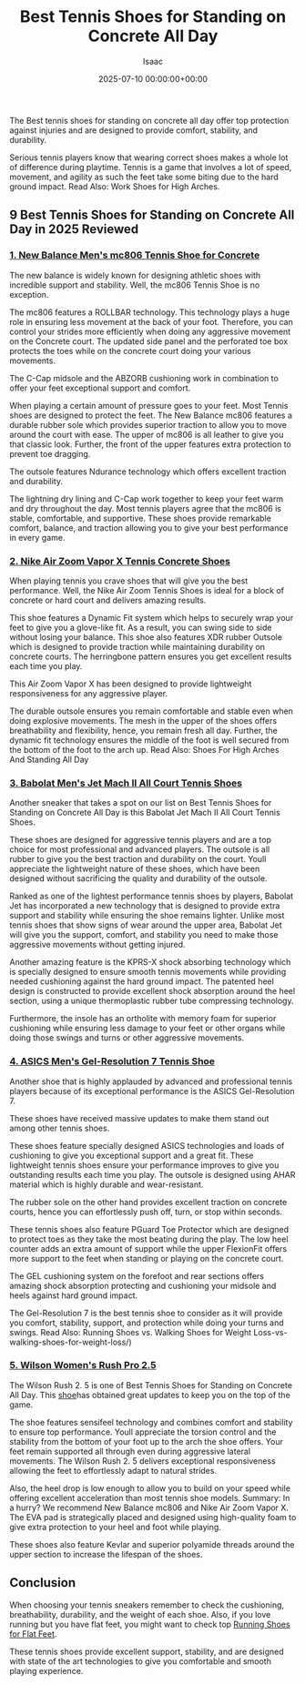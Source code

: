 ﻿---
title: Best Tennis Shoes for Standing on Concrete All Day
description: The Best tennis shoes for standing on concrete all day offer top protection against injuries and are designed to provide comfort, stability, and durability....
slug: /best-tennis-shoes-for-standing-on-concrete-all-day/
date: 2025-07-10 00:00:00+00:00
lastmod: 2025-07-10 00:00:00+03:00
author: Isaac
categories:

- Running shoes
tags:

- running-shoes

- tenni

- shoe
layout: post
---

The Best tennis shoes for standing on concrete all day offer top protection against injuries and are designed to provide comfort, stability, and durability.

Serious tennis players know that wearing correct shoes makes a whole lot of difference during playtime. Tennis is a game that involves a lot of speed, movement, and agility as such the feet take some biting due to the hard ground impact. Read Also: Work Shoes for High Arches.

##  9 Best Tennis Shoes for Standing on Concrete All Day in 2025 Reviewed

###  [1. New Balance Men's mc806 Tennis Shoe for Concrete](https://www.amazon.com/dp/B0098IISEU/?tag=p-policy-20)

The new balance is widely known for designing athletic shoes with incredible support and stability. Well, the mc806 Tennis Shoe is no exception.

The mc806 features a ROLLBAR technology. This technology plays a huge role in ensuring less movement at the back of your foot. Therefore, you can control your strides more efficiently when doing any aggressive movement on the Concrete court. The updated side panel and the perforated toe box protects the toes while on the concrete court doing your various movements.

The C-Cap midsole and the ABZORB cushioning work in combination to offer your feet exceptional support and comfort.

When playing a certain amount of pressure goes to your feet. Most Tennis shoes are designed to protect the feet. The New Balance mc806 features a durable rubber sole which provides superior traction to allow you to move around the court with ease. The upper of mc806 is all leather to give you that classic look. Further, the front of the upper features extra protection to prevent toe dragging.

The outsole features Ndurance technology which offers excellent traction and durability.

The lightning dry lining and C-Cap work together to keep your feet warm and dry throughout the day. Most tennis players agree that the mc806 is stable, comfortable, and supportive. These shoes provide remarkable comfort, balance, and traction allowing you to give your best performance in every game.

###  [2. Nike Air Zoom Vapor X Tennis Concrete Shoes](https://www.amazon.com/dp/B0761YNNQQ/?tag=p-policy-20)

When playing tennis you crave shoes that will give you the best performance. Well, the Nike Air Zoom Tennis Shoes is ideal for a block of concrete or hard court and delivers amazing results.

This shoe features a Dynamic Fit system which helps to securely wrap your feet to give you a glove-like fit. As a result, you can swing side to side without losing your balance. This shoe also features XDR rubber Outsole which is designed to provide traction while maintaining durability on concrete courts. The herringbone pattern ensures you get excellent results each time you play.

This Air Zoom Vapor X has been designed to provide lightweight responsiveness for any aggressive player.

The durable outsole ensures you remain comfortable and stable even when doing explosive movements. The mesh in the upper of the shoes offers breathability and flexibility, hence, you remain fresh all day. Further, the dynamic fit technology ensures the middle of the foot is well secured from the bottom of the foot to the arch up. Read Also: Shoes For High Arches And Standing All Day

###  [3. Babolat Men's Jet Mach II All Court Tennis Shoes](https://www.amazon.com/dp/B07871KYJ4/?tag=p-policy-20)

Another sneaker that takes a spot on our list on Best Tennis Shoes for Standing on Concrete All Day is this Babolat Jet Mach II All Court Tennis Shoes.

These shoes are designed for aggressive tennis players and are a top choice for most professional and advanced players. The outsole is all rubber to give you the best traction and durability on the court. Youll appreciate the lightweight nature of these shoes, which have been designed without sacrificing the quality and durability of the outsole.

Ranked as one of the lightest performance tennis shoes by players, Babolat Jet has incorporated a new technology that is designed to provide extra support and stability while ensuring the shoe remains lighter. Unlike most tennis shoes that show signs of wear around the upper area, Babolat Jet will give you the support, comfort, and stability you need to make those aggressive movements without getting injured.

Another amazing feature is the KPRS-X shock absorbing technology which is specially designed to ensure smooth tennis movements while providing needed cushioning against the hard ground impact. The patented heel design is constructed to provide excellent shock absorption around the heel section, using a unique thermoplastic rubber tube compressing technology.

Furthermore, the insole has an ortholite with memory foam for superior cushioning while ensuring less damage to your feet or other organs while doing those swings and turns or other aggressive movements.

###  [4. ASICS Men's Gel-Resolution 7 Tennis Shoe](https://www.amazon.com/dp/B01H32I5UY/?tag=p-policy-20)

Another shoe that is highly applauded by advanced and professional tennis players because of its exceptional performance is the ASICS Gel-Resolution 7.

These shoes have received massive updates to make them stand out among other tennis shoes.

These shoes feature specially designed ASICS technologies and loads of cushioning to give you exceptional support and a great fit. These lightweight tennis shoes ensure your performance improves to give you outstanding results each time you play. The outsole is designed using AHAR material which is highly durable and wear-resistant.

The rubber sole on the other hand provides excellent traction on concrete courts, hence you can effortlessly push off, turn, or stop within seconds.

These tennis shoes also feature PGuard Toe Protector which are designed to protect toes as they take the most beating during the play. The low heel counter adds an extra amount of support while the upper FlexionFit offers more support to the feet when standing or playing on the concrete court.

The GEL cushioning system on the forefoot and rear sections offers amazing shock absorption protecting and cushioning your midsole and heels against hard ground impact.

The Gel-Resolution 7 is the best tennis shoe to consider as it will provide you comfort, stability, support, and protection while doing your turns and swings. Read Also: Running Shoes vs. Walking Shoes for Weight Loss-vs-walking-shoes-for-weight-loss/)

###  [5. Wilson Women's Rush Pro 2.5](https://www.amazon.com/dp/B077J1KG1G/?tag=p-policy-20)

The Wilson Rush 2. 5 is one of Best Tennis Shoes for Standing on Concrete All Day. This [shoe](https://pestpolicy.com/best-running-shoes-for-extensor-tendonitis/)has obtained great updates to keep you on the top of the game.

The shoe features sensifeel technology and combines comfort and stability to ensure top performance. Youll appreciate the torsion control and the stability from the bottom of your foot up to the arch the shoe offers. Your feet remain supported all through even during aggressive lateral movements. The Wilson Rush 2. 5 delivers exceptional responsiveness allowing the feet to effortlessly adapt to natural strides.

Also, the heel drop is low enough to allow you to build on your speed while offering excellent acceleration than most tennis shoe models. Summary: In a hurry? We recommend New Balance mc806 and Nike Air Zoom Vapor X. The EVA pad is strategically placed and designed using high-quality foam to give extra protection to your heel and foot while playing.

These shoes also feature Kevlar and superior polyamide threads around the upper section to increase the lifespan of the shoes.

##  Conclusion

When choosing your tennis sneakers remember to check the cushioning, breathability, durability, and the weight of each shoe. Also, if you love running but you have flat feet, you might want to check top [Running Shoes for Flat Feet](https://pestpolicy.com/best-running-shoes-for-men-with-flat-feet/).

These tennis shoes provide excellent support, stability, and are designed with state of the art technologies to give you comfortable and smooth playing experience.
